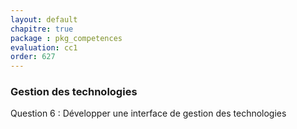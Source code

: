 ```yaml
---
layout: default
chapitre: true
package : pkg_competences
evaluation: cc1
order: 627
---
```


### Gestion des technologies

<!-- TODO backend-1 : Gestion des technologies -->


Question 6 : Développer une interface de gestion des technologies